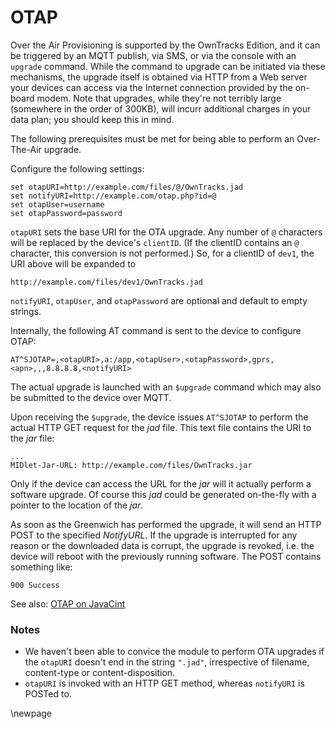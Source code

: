 # OTAP

Over the Air Provisioning is supported by the OwnTracks Edition, and it can be
triggered by an MQTT publish, via SMS, or via the console with an `upgrade`
command. While the command to upgrade can be initiated via these mechanisms, the
upgrade itself is obtained via HTTP from a Web server your devices can access via
the Internet connection provided by the on-board modem. Note that upgrades, while
they're not terribly large (somewhere in the order of 300KB), will incurr additional
charges in your data plan; you should keep this in mind.

The following prerequisites must be met for being able to perform an Over-The-Air upgrade.

Configure the following settings:

```
set otapURI=http://example.com/files/@/OwnTracks.jad
set notifyURI=http://example.com/otap.php?id=@
set otapUser=username
set otapPassword=password
```

`otapURI` sets the base URI for the OTA upgrade. Any number of `@` characters
will be replaced by the device's `clientID`. (If the clientID contains an `@` character,
this conversion is not performed.) So, for a clientID of `dev1`, the
URI above will be expanded to

```
http://example.com/files/dev1/OwnTracks.jad
```

`notifyURI`, `otapUser`, and `otapPassword` are optional and default to empty strings.

Internally, the following AT command is sent to the device to configure OTAP:

```
AT^SJOTAP=,<otapURI>,a:/app,<otapUser>,<otapPassword>,gprs,<apn>,,,8.8.8.8,<notifyURI>
```

The actual upgrade is launched with an `$upgrade` command which may also be submitted to the device over MQTT.

Upon receiving the `$upgrade`, the device issues `AT^SJOTAP` to perform the actual HTTP GET request for the _jad_ file. This text file contains the URI to the _jar_ file:

```
...
MIDlet-Jar-URL: http://example.com/files/OwnTracks.jar
```

Only if the device can access the URL for the _jar_ will it actually perform a software upgrade. Of course this _jad_ could be generated on-the-fly with a pointer to the location of the _jar_.

As soon as the Greenwich has performed the upgrade, it will send an HTTP POST
to the specified _NotifyURL_. If the upgrade is interrupted for any reason or
the downloaded data is corrupt, the upgrade is revoked, i.e. the device will
reboot with the previously running software. The POST contains something like:

```
900 Success
```

See also: [OTAP on JavaCint](http://www.javacint.com/OTAP)

### Notes

* We haven't been able to convice the module to perform OTA upgrades if the `otapURI` doesn't end in the string `".jad"`, irrespective of filename, content-type or content-disposition.
* `otapURI` is invoked with an HTTP GET method, whereas `notifyURI` is POSTed to.

\newpage
